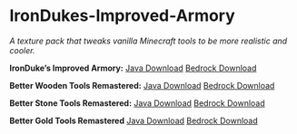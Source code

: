 # IronDukes-Improved-Armory
_A texture pack that tweaks vanilla Minecraft tools to be more realistic and cooler._ 

**IronDuke’s Improved Armory:**
[Java Download](https://www.planetminecraft.com/texture-pack/ironduke-s-better-armory-java/)
[Bedrock Download](https://www.planetminecraft.com/texture-pack/ironduke-s-improved-armory-bedrock/)

**Better Wooden Tools Remastered:**
[Java Download](https://www.planetminecraft.com/texture-pack/alternate-custom-wooden-tools-java/)
[Bedrock Download](https://www.planetminecraft.com/texture-pack/alternate-custom-wooden-tools-bedrock/)

**Better Stone Tools Remastered:**
[Java Download](https://www.planetminecraft.com/texture-pack/java-custom-stone-tools/)
[Bedrock Download](https://www.planetminecraft.com/texture-pack/custom-stone-tools-bedrock/)

**Better Gold Tools Remastered**
[Java Download](https://www.planetminecraft.com/texture-pack/custom-golden-tools-java/)
[Bedrock Download](https://www.planetminecraft.com/texture-pack/custom-golden-tools-bedrock/)

